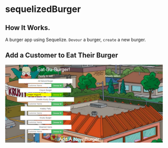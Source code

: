 # sequelizedBurger

## How It Works.
A burger app using Sequelize. `Devour` a burger, `create` a new burger. 

## Add a Customer to Eat Their Burger
![alt text](public/assets/images/addCustomer.png "Add A User")
